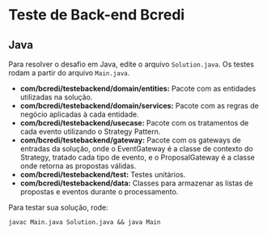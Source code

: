 # Teste de Back-end Bcredi
## Java
Para resolver o desafio em Java, edite o arquivo `Solution.java`. Os testes rodam a partir do arquivo `Main.java`.

 - **com/bcredi/testebackend/domain/entities:** Pacote com as entidades utilizadas na solução.
  - **com/bcredi/testebackend/domain/services:** Pacote com as regras de negócio aplicadas à cada entidade.
  - **com/bcredi/testebackend/usecase:** Pacote com os tratamentos de cada evento utilizando o Strategy Pattern.
 - **com/bcredi/testebackend/gateway:** Pacote com os gateways de entradas da solução, onde o EventGateway é a classe de contexto do Strategy, tratado cada tipo de evento, e o ProposalGateway é a classe onde  retorna as propostas válidas.
 - **com/bcredi/testebackend/test:** Testes unitários.
 - **com/bcredi/testebackend/data:** Classes para armazenar as listas de propostas e eventos durante o processamento.

Para testar sua solução, rode:

```
javac Main.java Solution.java && java Main
```
